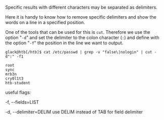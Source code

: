 Specific results with different characters may be separated as delimiters. 

Here it is handy to know how to remove specific delimiters and show the words on a line in a specified position. 

One of the tools that can be used for this is `cut`. Therefore we use the option "`-d`" and set the delimiter to the colon character (`:`) and define with the option "`-f`" the position in the line we want to output.

```shell-session
glack@htb[/htb]$ cat /etc/passwd | grep -v "false\|nologin" | cut -d":" -f1

root
sync
mrb3n
cry0l1t3
htb-student
```

useful flags:

-f, --fields=LIST

-d, --delimiter=DELIM   use DELIM instead of TAB for field delimiter

